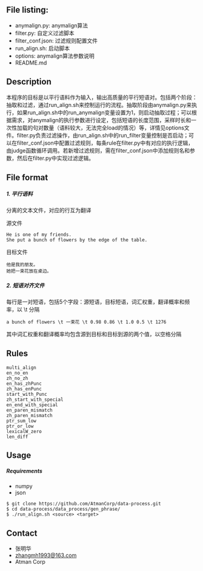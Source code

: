 File listing:
----------------------------
- anymalign.py: anymalign算法
- filter.py: 自定义过滤脚本
- filter_conf.json: 过滤规则配置文件
- run_align.sh: 启动脚本
- options: anymalign算法参数说明
- README.md


Description
----------------------------
本程序的目标是以平行语料作为输入，输出高质量的平行短语对。包括两个阶段：抽取和过滤，通过run_align.sh来控制运行的流程。抽取阶段由anymalign.py来执行，如果run_align.sh中的run_anymalign变量设置为1，则启动抽取过程；可以根据需求，对anymalign的执行参数进行设定，包括短语的长度范围，采样时长和一次性加载的句对数量（语料较大，无法完全load的情况）等，详情见options文件。filter.py负责过滤操作，由run_align.sh中的run_filter变量控制是否启动；可以在filter_conf.json中配置过滤规则，每条rule在filter.py中有对应的执行逻辑，由judge函数循环调用。若新增过滤规则，需在filter_conf.json中添加规则名和参数，然后在filter.py中实现过滤逻辑。

File format
----------------------------
##### 1. 平行语料
分离的文本文件，对应的行互为翻译

源文件
```
He is one of my friends.
She put a bunch of flowers by the edge of the table.
```
目标文件
```
他是我的朋友。
她把一束花放在桌边。
```

##### 2. 短语对齐文件
每行是一对短语，包括5个字段：源短语，目标短语，词汇权重，翻译概率和频率，以 \t 分隔
```
a bunch of flowers \t 一束花 \t 0.98 0.86 \t 1.0 0.5 \t 1276
```
其中词汇权重和翻译概率均包含源到目标和目标到源的两个值，以空格分隔


Rules
----------------------------
```
multi_align
en_no_en
zh_no_zh
en_has_zhPunc
zh_has_enPunc
start_with_Punc
zh_start_with_special
en_end_with_special
en_paren_mismatch
zh_paren_mismatch
ptr_sum_low
ptr_or_low
lexicalW_zero
len_diff
```

Usage
----------------------------
##### Requirements
- numpy
- json

```
$ git clone https://github.com/AtmanCorp/data-process.git
$ cd data-process/data_process/gen_phrase/
$ ./run_align.sh <source> <target>

```


Contact
----------------------------
* 张明华
* zhangmh1993@163.com
* Atman Corp

